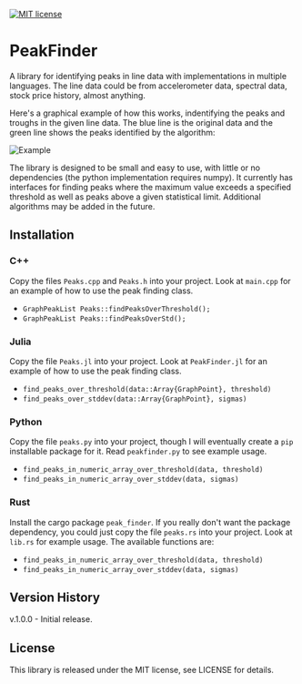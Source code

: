 [![MIT license](https://img.shields.io/badge/license-MIT-brightgreen.svg)](https://opensource.org/licenses/MIT)

# PeakFinder

A library for identifying peaks in line data with implementations in multiple languages.  The line data could be from accelerometer data, spectral data, stock price history, almost anything.

Here's a graphical example of how this works, indentifying the peaks and troughs in the given line data. The blue line is the original data and the green line shows the peaks identified by the algorithm:

![Example](https://github.com/msimms/PeakFinder/blob/main/docs/example.png?raw=true)

The library is designed to be small and easy to use, with little or no dependencies (the python implementation requires numpy). It currently has interfaces for finding peaks where the maximum value exceeds a specified threshold as well as peaks above a given statistical limit. Additional algorithms may be added in the future.

## Installation
### C++

Copy the files `Peaks.cpp` and `Peaks.h` into your project. Look at `main.cpp` for an example of how to use the peak finding class.
* `GraphPeakList Peaks::findPeaksOverThreshold();`
* `GraphPeakList Peaks::findPeaksOverStd();`

### Julia

Copy the file `Peaks.jl` into your project. Look at `PeakFinder.jl` for an example of how to use the peak finding class.
* `find_peaks_over_threshold(data::Array{GraphPoint}, threshold)`
* `find_peaks_over_stddev(data::Array{GraphPoint}, sigmas)`

### Python

Copy the file `peaks.py` into your project, though I will eventually create a `pip` installable package for it. Read `peakfinder.py` to see example usage.
* `find_peaks_in_numeric_array_over_threshold(data, threshold)`
* `find_peaks_in_numeric_array_over_stddev(data, sigmas)`

### Rust

Install the cargo package `peak_finder`. If you really don't want the package dependency, you could just copy the file `peaks.rs` into your project. Look at `lib.rs` for example usage. The available functions are:
* `find_peaks_in_numeric_array_over_threshold(data, threshold)`
* `find_peaks_in_numeric_array_over_stddev(data, sigmas)`

## Version History

v.1.0.0 - Initial release.

## License
This library is released under the MIT license, see LICENSE for details.
